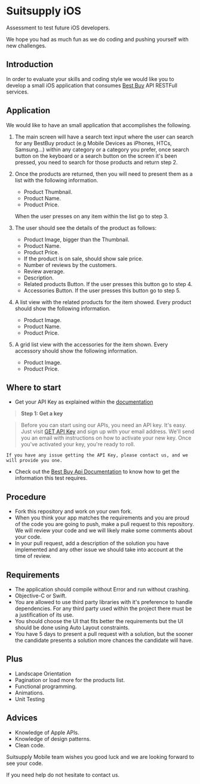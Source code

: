 Suitsupply iOS 
==============

Assessment to test future iOS developers. 

We hope you had as much fun as we do coding and pushing yourself with new challenges.

## Introduction

In order to evaluate your skills and coding style we would like you to develop a small iOS application that consumes [Best Buy](https://developer.bestbuy.com/) API RESTFull services.

## Application

We would like to have an small application that accomplishes the following.

1. The main screen will have a search text input where the user can search for any BestBuy product (e.g Mobile Devices as iPhones, HTCs, Samsung...) within any category or a category you prefer, once search button on the keyboard or a search button on the screen it's been pressed, you need to search for those products and return step 2. 

2. Once the products are returned, then you will need to present them as a list with the following information.
	* Product Thumbnail.
	* Product Name.
	* Product Price.
	 
	When the user presses on any item within the list go to step 3.

3. The user should see the details of the product as follows:
	* Product Image, bigger than the Thumbnail.
	* Product Name.
	* Product Price.
	* If the product is on sale, should show sale price.
	* Number of reviews by the customers.
	* Review average.
	* Description.
	* Related products Button. If the user presses this button go to step 4.
	* Accessories Button. If the user presses this button go to step 5.

4. A list view with the related products for the item showed. Every product should show the following information.
	* Product Image.
	* Product Name.
	* Product Price.
	 
5. A grid list view with the accessories for the item shown. Every accessory should show the following information.
	* Product Image.
	* Product Price.

## Where to start

* Get your API Key as explained within the [documentation](https://developer.bestbuy.com/get-started)

> **Step 1: Get a key**

> Before you can start using our APIs, you need an API key. It's easy. Just visit [GET API Key](https://remix.mashery.com/member/register) and sign up with your email address. 
We'll send you an email with instructions on how to activate your new key. 
Once you've activated your key, you're ready to roll.

```
If you have any issue getting the API Key, please contact us, and we will provide you one.
```

* Check out the [Best Buy Api Documentation](https://developer.bestbuy.com/documentation) to know how to get the information this test requires. 

## Procedure

* Fork this repository and work on your own fork.
* When you think your app matches the requirements and you are proud of the code you are going to push, make a pull request to this repository. We will review your code and we will likely make some comments about your code.
* In your pull request, add a description of the solution you have implemented and any other issue we should take into account at the time of review.

## Requirements

* The application should compile without Error and run without crashing.
* Objective-C or Swift.
* You are allowed to use third party libraries with it's preference to handle dependencies. For any third party used within the project there must be a justification of its use.
* You should choose the UI that fits better the requirements but the UI should be done using Auto Layout constraints.
* You have 5 days to present a pull request with a solution, but the sooner the candidate presents a solution more chances the candidate will have.

## Plus

* Landscape Orientation
* Pagination or load more for the products list.
* Functional programming.
* Animations.
* Unit Testing

## Advices

* Knowledge of Apple APIs.
* Knowledge of design patterns.
* Clean code.

Suitsupply Mobile team wishes you good luck and we are looking forward to see your code. 

If you need help do not hesitate to contact us.
